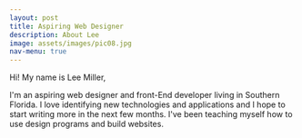 ```yaml
---
layout: post
title: Aspiring Web Designer
description: About Lee
image: assets/images/pic08.jpg
nav-menu: true
---
```


Hi! My name is Lee Miller, 

I'm an aspiring web designer and front-End developer living in Southern Florida. I love identifying new technologies and applications and I hope to start writing more in the next few months. I've been teaching myself how to use design programs and build websites.


